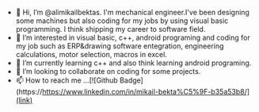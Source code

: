- 👋 Hi, I’m @alimikailbektas. I'm mechanical engineer.I've been designing some machines but also coding for my jobs by using visual basic programming. I think shipping my career to software field.
- 👀 I’m interested in visual basic, c++, android programing and coding for my job such as ERP&drawing software entegration, engineering calculations, motor selection, macros in excel.
- 🌱 I’m currently learning c++ and also think learning android programing.
- 💞️ I’m looking to collaborate on coding for some projects.
- 📫 How to reach me ...[![Github Badge](https://https://www.linkedin.com/in/mikail-bekta%C5%9F-b35a53b8/](link)



